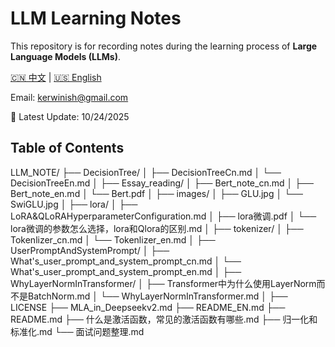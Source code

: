# LLM Learning Notes

This repository is for recording notes during the learning process of **Large Language Models (LLMs)**.  

[🇨🇳 中文](./README.md) | [🇺🇸 English](./README_EN.md)

Email: kerwinish@gmail.com

🚩 Latest Update: 10/24/2025

## Table of Contents

LLM_NOTE/
├── DecisionTree/
│   ├── DecisionTreeCn.md
│   └── DecisionTreeEn.md
│
├── Essay_reading/
│   ├── Bert_note_cn.md
│   ├── Bert_note_en.md
│   └── Bert.pdf
│
├── images/
│   ├── GLU.jpg
│   └── SwiGLU.jpg
│
├── lora/
│   ├── LoRA&QLoRAHyperparameterConfiguration.md
│   ├── lora微调.pdf
│   └── lora微调的参数怎么选择，lora和Qlora的区别.md
│
├── tokenizer/
│   ├── Tokenlizer_cn.md
│   └── Tokenlizer_en.md
│
├── UserPromptAndSystemPrompt/
│   ├── What's_user_prompt_and_system_prompt_cn.md
│   └── What's_user_prompt_and_system_prompt_en.md
│
├── WhyLayerNormInTransformer/
│   ├── Transformer中为什么使用LayerNorm而不是BatchNorm.md
│   └── WhyLayerNormInTransformer.md
│
├── LICENSE
├── MLA_in_Deepseekv2.md
├── README_EN.md
├── README.md
├── 什么是激活函数，常见的激活函数有哪些.md
├── 归一化和标准化.md
└── 面试问题整理.md
